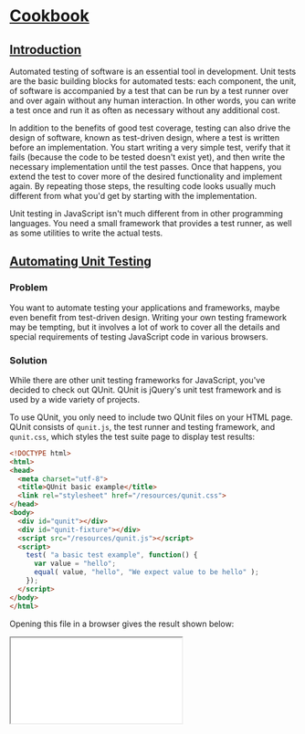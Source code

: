 # [Cookbook](http://qunitjs.com/cookbook/)

## [Introduction](http://qunitjs.com/cookbook/#introduction)

Automated testing of software is an essential tool in development. Unit tests are the basic building blocks for automated tests: each component, the unit, of software is accompanied by a test that can be run by a test runner over and over again without any human interaction. In other words, you can write a test once and run it as often as necessary without any additional cost.

In addition to the benefits of good test coverage, testing can also drive the design of software, known as test-driven design, where a test is written before an implementation. You start writing a very simple test, verify that it fails (because the code to be tested doesn't exist yet), and then write the necessary implementation until the test passes. Once that happens, you extend the test to cover more of the desired functionality and implement again. By repeating those steps, the resulting code looks usually much different from what you'd get by starting with the implementation.

Unit testing in JavaScript isn't much different from in other programming languages. You need a small framework that provides a test runner, as well as some utilities to write the actual tests.

## [Automating Unit Testing](http://qunitjs.com/cookbook/#automating-unit-testing)

### Problem

You want to automate testing your applications and frameworks, maybe even benefit from test-driven design. Writing your own testing framework may be tempting, but it involves a lot of work to cover all the details and special requirements of testing JavaScript code in various browsers.

### Solution

While there are other unit testing frameworks for JavaScript, you've decided to check out QUnit. QUnit is jQuery's unit test framework and is used by a wide variety of projects.

To use QUnit, you only need to include two QUnit files on your HTML page. QUnit consists of `qunit.js`, the test runner and testing framework, and `qunit.css`, which styles the test suite page to display test results:

```html
<!DOCTYPE html>
<html>
<head>
  <meta charset="utf-8">
  <title>QUnit basic example</title>
  <link rel="stylesheet" href="/resources/qunit.css">
</head>
<body>
  <div id="qunit"></div>
  <div id="qunit-fixture"></div>
  <script src="/resources/qunit.js"></script>
  <script>
    test( "a basic test example", function() {
      var value = "hello";
      equal( value, "hello", "We expect value to be hello" );
    });
  </script>
</body>
</html>
```

Opening this file in a browser gives the result shown below:

<iframe src=​"http://qunitjs.com/resources/example-cookbook-1-basics.html" style=​"width:​100%;​height:​300px;​border:​0px">​

The only markup necessary in the `<body>` element is a `<div> `with `id="qunit-fixture"`. This is required for all QUnit tests, even when the element itself is empty. This provides the fixture for tests, which will be explained in the section called ["Keeping Tests Atomic"](#keeping-tests-atomic).

The interesting part is the `<script>` element following the `testrunner.js` include. It consists of a call to the `test` function, with two arguments: the name of the test as a string, which is later used to display the test results, and a function. The function contains the actual testing code, which involves one or more assertions. The example uses two assertions, `ok()` and `equal()`, which are explained in detail in [the section called "Asserting Results"](#asserting-results).

Note that there is no `document-ready` block. The test runner handles that: calling `test()` just adds the test to a queue, and its execution is deferred and controlled by the test runner.

### Discussion

The header of the test suite displays the page title, a green bar when all tests passed (a red bar when at least one test failed), a bar with a few checkboxes to filter test results and a blue bar with the `navigator.userAgent` string (handy for screenshots of test results in different browsers).

Of the checkboxes, "Hide passed tests" is useful when a lot of tests ran and only a few failed. Checking the checkbox will hide everything that passed, making it easier to focus on the tests that failed (see also [the Efficient Development section below](#efficient-development)).

Checking "Check for Globals" causes QUnit to make a list of all properties on the `window` object, before and after each test, then checking for differences. If properties are added or removed, the test will fail, listing the difference. This helps to make sure your test code and code under test doesn't accidentally export any global properties.

The "No try-catch" checkbox tells QUnit to run your test outside of a try-catch block. When your test throws an exception, the testrunner will die, unable to continue running, but you'll get a "native" exception, which can help tremendously debugging old browsers with bad debugging support like Internet Explorer 6 (JavaScript sucks at rethrowing exceptions).

Below the header is a summary, showing the total time it took to run all tests as well as the overall number of total and failed assertions. While tests are still running, it will show which test is currently being executed.

The actual contents of the page are the test results. Each entry in the numbered list starts with the name of the test followed by, in parentheses, the number of failed, passed, and total assertions. Clicking the entry will show the results of each assertion, usually with details about expected and actual results. The "Rerun" link at the end will run that test on its own.

## [Asserting Results](http://qunitjs.com/cookbook/#asserting-results)

### Problem

Essential elements of any unit test are assertions. The author of the test needs to express the results expected and have the unit testing framework compare them to the actual values that an implementation produces. 

### Solution

QUnit provides three assertions. 

#### ok( truthy [, message ] )

The most basic one is `ok()`, which requires just one argument. If the argument evaluates to true, the assertion passes; otherwise, it fails. In addition, it accepts a string to display as a message in the test results: 

```js
    test( "ok test", function() {
    
      ok( true, "true succeeds" );
    
      ok( "non-empty", "non-empty string succeeds" );
    
      ok( false, "false fails" );
    
      ok( 0, "0 fails" );
    
      ok( NaN, "NaN fails" );
    
      ok( "", "empty string fails" );
    
      ok( null, "null fails" );
    
      ok( undefined, "undefined fails" );
```

#### equal( actual, expected [, message ] )

The `equal` assertion uses the simple comparison operator (`==`) to compare the actual and expected arguments. When they are equal, the assertion passes; otherwise, it fails. When it fails, both actual and expected values are displayed in the test result, in addition to a given message: 

```js
   test( "equal test", function() {
    
      equal( 0, 0, "Zero; equal succeeds" );
    
      equal( "", 0, "Empty, Zero; equal succeeds" );
    
      equal( "", "", "Empty, Empty; equal succeeds" );
    
      equal( 0, 0, "Zero, Zero; equal succeeds" );
    
      equal( "three", 3, "Three, 3; equal fails" );
    
      equal( null, false, "null, false; equal fails" );
```

Compared to `ok()`, `equal()` makes it much easier to debug tests that failed, because it's obvious which value caused the test to fail. 

When you need a strict comparison (`===`), use `strictEqual()` instead. 

#### deepEqual( actual, expected [, message ] )

The `deepEqual()` assertion can be used just like `equal()` and is a better choice in most cases. Instead of the simple comparison operator (`==`), it uses the more accurate comparison operator (`===`). That way, `undefined` doesn't equal `null`, `0`, or the empty string (`""`). It also compares the content of objects so that `{key: value}` is equal to `{key: value}`, even when comparing two objects with distinct identities.

`deepEqual()` also handles NaN, dates, regular expressions, arrays, and functions, while `equal()` would just check the object identity: 

```js
    test( "deepEqual test", function() {
    
      var obj = { foo: "bar" };
    
      deepEqual( obj, { foo: "bar" }, "Two objects can be the same in value" );
```

In case you want to explicitly not compare the content of two values, `equal()` can still be used. In general, `deepEqual()` is the better choice. 

## [Synchronous Callbacks](http://qunitjs.com/cookbook/#synchronous-callbacks)

### Problem

Occasionally, circumstances in your code may prevent callback assertions to never be called, causing the test to fail silently. 

### Solution

QUnit provides a special assertion to define the number of assertions a test contains. When the test completes without the correct number of assertions, it will fail, no matter what result the other assertions, if any, produced. 

Usage is plain and simple; just call `expect()` at the start of a test, with the number of expected assertions as the only argument: 

```js
    test( "a test", function() {
    
      function calc( x, operation ) {
    
        return operation( x );
    
      var result = calc( 2, function( x ) {
    
        ok( true, "calc() calls operation function" );
    
      equal( result, 4, "2 square equals 4" );
```

Alternatively, the expectation count can be passed as the second parameter to test(): 

```js
    test( "a test", 2, function() {
    
      function calc( x, operation ) {
    
        return operation( x );
    
      var result = calc( 2, function( x ) {
    
        ok( true, "calc() calls operation function" );
    
      equal( result, 4, "2 square equals 4" );
```

Practical Example: 

```js
    test( "a test", 1, function() {
    
      var $body = $( "body" );
    
      $body.on( "click", function() {
    
        ok( true, "body was clicked!" );
    
      $body.trigger( "click" );
```

### Discussion

`expect()` provides the most value when actually testing callbacks. When all code is running in the scope of the test function, `expect()` provides no additional value--any error preventing assertions to run would cause the test to fail anyway, because the test runner catches the error and fails the unit. 

## [Asynchronous Callbacks](http://qunitjs.com/cookbook/#asynchronous-callbacks)

### Problem

While `expect()` is useful to test synchronous callbacks (see the section called "Synchronous Callbacks"), it falls short when Asynchronous callbacks. Asynchronous callbacks conflict with the way the test runner queues and executes tests. When code under test starts a timeout or interval or an Ajax request, the test runner will just continue running the rest of the test, as well as other tests following it, instead of waiting for the result of the asynchronous operation. 

### Solution

Instead of wrapping your assertions in a `test()`, use `asyncTest()` and call `start()` when your test block is complete and ready to resume: 

```js
    asyncTest( "asynchronous test: one second later!", function() {
    
      setTimeout(function() {
    
        ok( true, "Passed and ready to resume!" );

Practical Example: 
    
    asyncTest( "asynchronous test: video ready to play", 1, function() {
    
      var $video = $( "video" );
    
      $video.on( "canplaythrough", function() {
    
        ok( true, "video has loaded and is ready to play" );
```

## [Testing User Actions](http://qunitjs.com/cookbook/#testing-user-actions)

### Problem

Code that relies on actions initiated by the user can't be tested by just calling a function. Usually an anonymous function is bound to an element's event, e.g., a click, which has to be simulated. 

### Solution

You can trigger the event using jQuery's `trigger()` method and test that the expected behavior occurred. If you don't want the native browser events to be triggered, you can use `triggerHandler()` to just execute the bound event handlers. This is useful when testing a click event on a link, where `trigger()` would cause the browser to change the location, which is hardly desired behavior in a test. 

Let's assume we have a simple key logger that we want to test: 

```js
    function KeyLogger( target ) {
    
      if ( !(this instanceof KeyLogger) ) {
    
        return new KeyLogger( target );
    
      this.target = target;
    
      this.target.off( "keydown" ).on( "keydown", function( event ) {
    
        self.log.push( event.keyCode );
```

We can manually trigger a keypress event to see whether the logger is working: 

```js
    test( "keylogger api behavior", function() {
    
          $doc = $( document ),
    
          keys = KeyLogger( $doc );
    
      event = $.Event( "keydown" );
    
      equal( keys.log.length, 1, "a key was logged" );
    
      equal( keys.log[ 0 ], 9, "correct key was logged" );
```

### Discussion

If your event handler doesn't rely on any specific properties of the event, you can just call `.trigger(eventType)`. However, if your event handler does rely on specific properties of the event, you will need to create an event object using `$.Event` and set the necessary properties, as shown previously.

It's also important to trigger all relevant events for complex behaviors such as dragging, which is comprised of mousedown, at least one mousemove, and a mouseup. Keep in mind that even some events that seem simple are actually compound; e.g., a click is really a mousedown, mouseup, and then click. Whether you actually need to trigger all three of these depends on the code under test. Triggering a click works for most cases. 

If thats not enough, you have a few framework options that help simulating user events: 

  * [syn](https://github.com/bitovi/syn) "is a synthetic event library that pretty much handles typing, clicking, moving, and dragging exactly how a real user would perform those actions". Used by FuncUnit, which is based on QUnit, for functional testing of web applications.
  * [JSRobot](http://tinymce.ephox.com/jsrobot) - "A testing utility for web-apps that can generate real keystrokes rather than simply simulating the JavaScript event firing. This allows the keystroke to trigger the built-in browser behaviour which isn't otherwise possible."
  * [DOH Robot](http://dojotoolkit.org/reference-guide/1.8/util/dohrobot.html) "provides an API that enables testers to automate their UI tests using real, cross-platform, system-level input events". This gets you the closest to "real" browser events, but uses Java applets for that.
  * [keyvent.js](https://github.com/gtramontina/keyvent.js) - "Keyboard events simulator."

## [Keeping Tests Atomic](http://qunitjs.com/cookbook/#keeping-tests-atomic)

### Problem

When tests are lumped together, it's possible to have tests that should pass but fail or tests that should fail but pass. This is a result of a test having invalid results because of side effects of a previous test: 

```js
    test( "2 asserts", function() {
    
      var $fixture = $( "#qunit-fixture" );
    
      $fixture.append( "<div>hello!</div>" );
    
      equal( $( "div", $fixture ).length, 1, "div added successfully!" );
    
      $fixture.append( "<span>hello!</span>" );
    
      equal( $( "span", $fixture ).length, 1, "span added successfully!" );
```

The first `append()` adds a `<div>` that the second `equal()` doesn't take into account. 

### Solution

Use the `test()` method to keep tests atomic, being careful to keep each assertion clean of any possible side effects. You should only rely on the fixture markup, inside the `#qunit-fixture` element. Modifying and relying on anything else can have side effects: 
    
```js
    test( "Appends a div", function() {
    
      var $fixture = $( "#qunit-fixture" );
    
      $fixture.append( "<div>hello!</div>" );
    
      equal( $( "div", $fixture ).length, 1, "div added successfully!" );
    
    test( "Appends a span", function() {
    
      var $fixture = $( "#qunit-fixture" );
    
      $fixture.append("<span>hello!</span>" );
    
      equal( $( "span", $fixture ).length, 1, "span added successfully!" );
```

QUnit will reset the elements inside the `#qunit-fixture` element after each test, removing any events that may have existed. As long as you use elements only within this fixture, you don't have to manually clean up after your tests to keep them atomic. 

### Discussion

In addition to the `#qunit-fixture` fixture element and the filters explained in the section called "Efficient Development", QUnit also offers a `?noglobals` flag. Consider the following test: 

```js
    test( "global pollution", function() {
    
      window.pollute = true;
    
      ok( pollute, "nasty pollution" );
```

In a normal test run, this passes as a valid result. Running the `ok()` test with the [noglobals flag](http://jquery-cookbook.com/examples/18/06-keeping-tests-atomic/globals.html?noglobals) will cause the test to fail, because QUnit detected that it polluted the window object. 

There is no need to use this flag all the time, but it can be handy to detect global namespace pollution that may be problematic in combination with third-party libraries. And it helps to detect bugs in tests caused by side effects. 

## [Grouping Tests](http://qunitjs.com/cookbook/#grouping-tests)

### Problem

You've split up all of your tests to keep them atomic and free of side effects, but you want to keep them logically organized and be able to run a specific group of tests on their own. 

### Solution

You can use the `module()` function to group tests together: 

```js
    test( "a basic test example", function() {
    
      ok( true, "this test is fine" );
    
    test( "a basic test example 2", function() {
    
      ok( true, "this test is fine" );
    
    test( "a basic test example 3", function() {
    
      ok( true, "this test is fine" );
    
    test( "a basic test example 4", function() {
    
      ok( true, "this test is fine" );
```

All tests that occur after a call to `module()` will be grouped into that module. The test names will all be preceded by the module name in the test results. You can then use that module name to select tests to run (see the section called "Efficient Development"). 

In addition to grouping tests, `module()` can be used to extract common code from tests within that module. The `module()` function takes an optional second parameter to define functions to run before and after each test within the module: 
    
```js
    ok( true, "one extra assert per test" );
    
      }, teardown: function() {
    
        ok( true, "and one extra assert after each test" );
    
    test( "test with setup and teardown", function() {
```

You can specify both setup and teardown properties together, or just one of them. 

Calling `module()` again without the additional argument will simply reset any setup/teardown functions defined by another module previously. 

## [Efficient Development](http://qunitjs.com/cookbook/#efficient-development)

### Problem

Once your testsuite takes longer then a few seconds to run, you want to avoid wasting a lot of time just waiting for test results to come in. 

### Solution

QUnit has a bunch of features built-in to make up for that. The most interesting ones require just a single click to activate. Toggle the "Hide passed tests" checkbox at the top, and QUnit will only show you tests that failed. That alone doesn't make a difference in speed, but already helps focusing on failing tests. 

It gets more interesting if you take another QUnit feature into account, which is enabled by default and usually not noticable. Whenever a test fails, QUnit stores the name of that test in `sessionStorage`. The next time you run a testsuite, that failing test will run before all other tests. The output order isn't affected, only the execution order. In combination with the "Hide passed tests" checkbox you will then get to see the failing test, if it still fails, at the top, as soon as possible. 

### Discussion

The automatic reordering happens by default. It implies that your tests need to be atomic, [as discussed previously](). If your tests aren't, you'll see random non-deterministic errors. Fixing that is usually the right approach. If you're really desperate, you can set `[QUnit.config](//api.qunitjs.com/QUnit.config/).reorder = false`. 

In addition to the automatic reordering, there are a few manual options available. You can rerun any test by clicking the "Rerun" link next to that test. That will add a "testNumber=N" parameter to the query string, where "N" is the number of the test you clicked. You can then reload the page to keep running just that test, or use the browser's back button to go back to running all tests. 

Running all tests within a module works pretty much the same way, except that you choose the module to run using the select at the top right. It'll set a "module=N" query string, where "N" is the encoded name of the module, for example "?module=testEnvironment%20with%20object". 

## [Further Tutorials](http://qunitjs.com/cookbook/#more-tutorials)

If you want to read more on unit testing JavaScript (not specific to QUnit), check out the book [Test-Driven JavaScript Development](http://tddjs.com/). 

_*This section was first published, under a non-exclusive license, as the last chapter in the jQuery Cookbook, authored by Scott González and Jörn Zaefferer. As QUnit changed since the book was printed, this version is more up-to-date._
